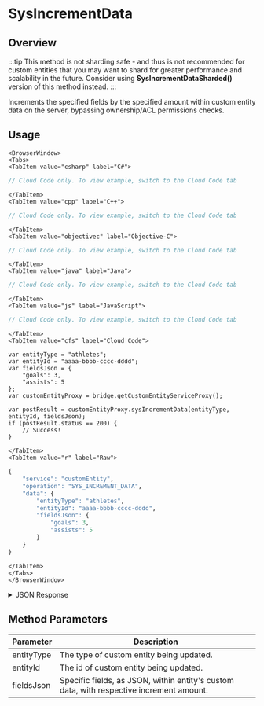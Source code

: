 # SysIncrementData
## Overview
:::tip
This method is not sharding safe - and thus is not recommended for custom entities that you may want to shard for greater performance and scalability in the future. 
Consider using <strong>SysIncrementDataSharded()</strong> version of this method instead.
:::

Increments the specified fields by the specified amount within custom entity data on the server, bypassing ownership/ACL permissions checks.

<PartialServop service_name="customEntity" operation_name="SYS_INCREMENT_DATA" />

## Usage

```mdx-code-block
<BrowserWindow>
<Tabs>
<TabItem value="csharp" label="C#">
```

```csharp
// Cloud Code only. To view example, switch to the Cloud Code tab
```

```mdx-code-block
</TabItem>
<TabItem value="cpp" label="C++">
```

```cpp
// Cloud Code only. To view example, switch to the Cloud Code tab
```

```mdx-code-block
</TabItem>
<TabItem value="objectivec" label="Objective-C">
```

```objectivec
// Cloud Code only. To view example, switch to the Cloud Code tab
```

```mdx-code-block
</TabItem>
<TabItem value="java" label="Java">
```

```java
// Cloud Code only. To view example, switch to the Cloud Code tab
```

```mdx-code-block
</TabItem>
<TabItem value="js" label="JavaScript">
```

```javascript
// Cloud Code only. To view example, switch to the Cloud Code tab
```

```mdx-code-block
</TabItem>
<TabItem value="cfs" label="Cloud Code">
```

```cfscript
var entityType = "athletes";
var entityId = "aaaa-bbbb-cccc-dddd";
var fieldsJson = { 
    "goals": 3, 
    "assists": 5 
};
var customEntityProxy = bridge.getCustomEntityServiceProxy();

var postResult = customEntityProxy.sysIncrementData(entityType, entityId, fieldsJson);
if (postResult.status == 200) {
    // Success!
}
```

```mdx-code-block
</TabItem>
<TabItem value="r" label="Raw">
```

```r
{
	"service": "customEntity",
	"operation": "SYS_INCREMENT_DATA",
	"data": {
		"entityType": "athletes",
		"entityId": "aaaa-bbbb-cccc-dddd",
		"fieldsJson": { 
            "goals": 3, 
            "assists": 5 
        }
	}
}
```

```mdx-code-block
</TabItem>
</Tabs>
</BrowserWindow>
```

<details>
<summary>JSON Response</summary>

```json
{
  "data": {
    "entityId": "aaaa-bbbb-cccc-dddd",
    "version": 2,
    "acl": {
      "other": 2
    },
    "ownerId": null,
    "expiresAt": null,
    "timeToLive": null,
    "createdAt": 1586047449214,
    "updatedAt": 1591290232477,
    "data": {
        "goals": 3, 
        "assists": 5 
    },
    "entityType": "athletes"
  },
  "status": 200
}
```
</details>

## Method Parameters
Parameter | Description
--------- | -----------
entityType | The type of custom entity being updated. 
entityId | The id of custom entity being updated. 
fieldsJson | Specific fields, as JSON, within entity's custom data, with respective increment amount.


